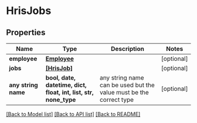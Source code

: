 # HrisJobs


## Properties
Name | Type | Description | Notes
------------ | ------------- | ------------- | -------------
**employee** | [**Employee**](Employee.md) |  | [optional] 
**jobs** | [**[HrisJob]**](HrisJob.md) |  | [optional] 
**any string name** | **bool, date, datetime, dict, float, int, list, str, none_type** | any string name can be used but the value must be the correct type | [optional]

[[Back to Model list]](../../README.md#documentation-for-models) [[Back to API list]](../../README.md#documentation-for-api-endpoints) [[Back to README]](../../README.md)


